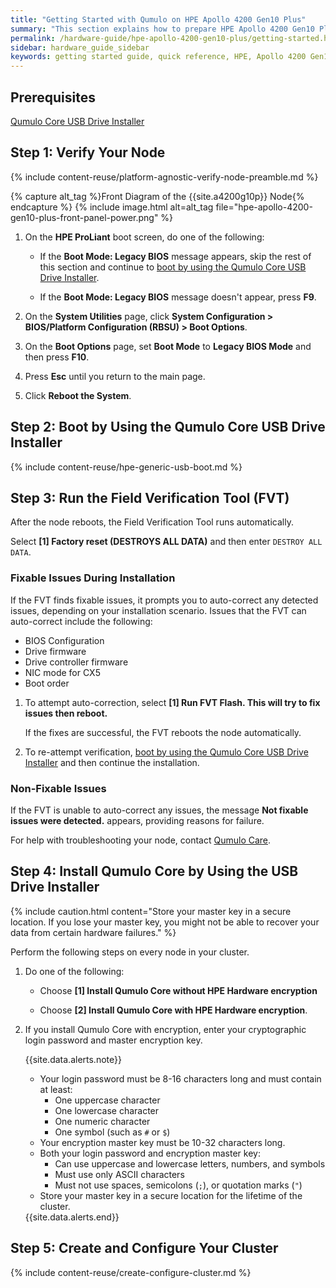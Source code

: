 ```yaml
---
title: "Getting Started with Qumulo on HPE Apollo 4200 Gen10 Plus"
summary: "This section explains how to prepare HPE Apollo 4200 Gen10 Plus nodes for creating a Qumulo Core cluster. This guide is for system administrators, professional service providers, and colleagues in your organization who are responsible for installing and configuring server hardware. For more information, see <a href='https://www.hpe.com/psnow/product-documentation?oid=1013422400&cc=ca&lc=en&jumpid=in_pdp-psnow-docs'>HPE Apollo 4200 Gen10 Plus System - Product Documentation</a>."
permalink: /hardware-guide/hpe-apollo-4200-gen10-plus/getting-started.html
sidebar: hardware_guide_sidebar
keywords: getting started guide, quick reference, HPE, Apollo 4200 Gen10 Plus, verify node, field verification tool, FVT
---
```


## Prerequisites
[Qumulo Core USB Drive Installer](https://docs.qumulo.com/administrator-guide/getting-started-qumulo-core/creating-usb-drive-installer.html)


## Step 1: Verify Your Node

{% include content-reuse/platform-agnostic-verify-node-preamble.md %}

   {% capture alt_tag %}Front Diagram of the {{site.a4200g10p}} Node{% endcapture %}
   {% include image.html alt=alt_tag file="hpe-apollo-4200-gen10-plus-front-panel-power.png" %}

1. On the **HPE ProLiant** boot screen, do one of the following:

   * If the **Boot Mode: Legacy BIOS** message appears, skip the rest of this section and continue to [boot by using the Qumulo Core USB Drive Installer](#step-2-boot-by-using-the-qumulo-core-usb-drive-installer).

   * If the **Boot Mode: Legacy BIOS** message doesn't appear, press **F9**.

1. On the **System Utilities** page, click **System Configuration > BIOS/Platform Configuration (RBSU) > Boot Options**.

1. On the **Boot Options** page, set **Boot Mode** to **Legacy BIOS Mode** and then press **F10**.

1. Press **Esc** until you return to the main page.

1. Click **Reboot the System**.


## Step 2: Boot by Using the Qumulo Core USB Drive Installer

{% include content-reuse/hpe-generic-usb-boot.md %}


## Step 3: Run the Field Verification Tool (FVT)

After the node reboots, the Field Verification Tool runs automatically.

Select **[1] Factory reset (DESTROYS ALL DATA)** and then enter `DESTROY ALL DATA`.


### Fixable Issues During Installation
If the FVT finds fixable issues, it prompts you to auto-correct any detected issues, depending on your installation scenario. Issues that the FVT can auto-correct include the following:

* BIOS Configuration
* Drive firmware
* Drive controller firmware
* NIC mode for CX5
* Boot order

1. To attempt auto-correction, select **[1] Run FVT Flash. This will try to fix issues then reboot.**

   If the fixes are successful, the FVT reboots the node automatically.

1. To re-attempt verification, [boot by using the Qumulo Core USB Drive Installer](#step-2-boot-by-using-the-qumulo-core-usb-drive-installer) and then continue the installation.


### Non-Fixable Issues
If the FVT is unable to auto-correct any issues, the message **Not fixable issues were detected.** appears, providing reasons for failure.

For help with troubleshooting your node, contact [Qumulo Care](https://care.qumulo.com/hc/en-us/articles/115008409408).


## Step 4: Install Qumulo Core by Using the USB Drive Installer

{% include caution.html content="Store your master key in a secure location. If you lose your master key, you might not be able to recover your data from certain hardware failures." %}

Perform the following steps on every node in your cluster.

1. Do one of the following:

   * Choose **[1] Install Qumulo Core without HPE Hardware encryption**

   * Choose **[2] Install Qumulo Core with HPE Hardware encryption**.

1. If you install Qumulo Core with encryption, enter your cryptographic login password and master encryption key.

   {{site.data.alerts.note}}
   <ul>
     <li>Your login password must be 8-16 characters long and must contain at least:
       <ul>
         <li>One uppercase character</li>
         <li>One lowercase character</li>
         <li>One numeric character</li>
         <li>One symbol (such as <code>#</code> or <code>$</code>)</li>
       </ul>
     </li>
     <li>Your encryption master key must be 10-32 characters long.</li>
     <li>Both your login password and encryption master key:
       <ul>
         <li>Can use uppercase and lowercase letters, numbers, and symbols</li>
         <li>Must use only ASCII characters</li>
         <li>Must not use spaces, semicolons (<code>;</code>), or quotation marks (<code>"</code>)</li>
       </ul>
     </li>
     <li>Store your master key in a secure location for the lifetime of the cluster.</li>
   </ul>
   {{site.data.alerts.end}}
   
## Step 5: Create and Configure Your Cluster

{% include content-reuse/create-configure-cluster.md %}
